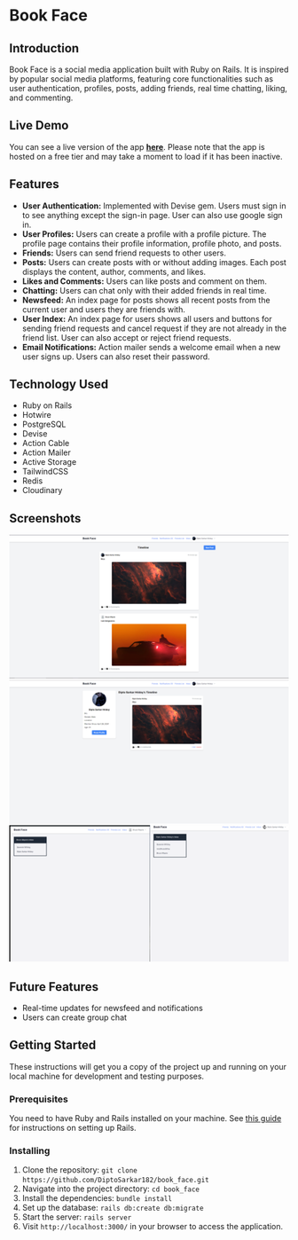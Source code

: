 # Book Face

## Introduction

Book Face is a social media application built with Ruby on Rails. It is inspired by popular social media platforms, 
featuring core functionalities such as user authentication, profiles, posts, 
adding friends, real time chatting, liking, and commenting.

## Live Demo

You can see a live version of the app **[here](https://book-face.onrender.com)**.
Please note that the app is hosted on a free tier and may take a moment to load if it has been inactive.

## Features

- **User Authentication:** Implemented with Devise gem. Users must sign in to see anything except the sign-in page.
User can also use google sign in.
- **User Profiles:** Users can create a profile with a profile picture. The profile page contains their profile 
information, profile photo, and posts.
- **Friends:** Users can send friend requests to other users.
- **Posts:** Users can create posts with or without adding images. Each post displays the content, author, comments, and likes.
- **Likes and Comments:** Users can like posts and comment on them.
- **Chatting:** Users can chat only with their added friends in real time.
- **Newsfeed:** An index page for posts shows all recent posts from the current user and users they are friends with.
- **User Index:** An index page for users shows all users and buttons for sending friend requests and cancel 
request if they are not already in the friend list. User can also accept or reject friend requests.
- **Email Notifications:** Action mailer sends a welcome email when a new user signs up. Users can also reset their 
password.

## Technology Used
- Ruby on Rails
- Hotwire
- PostgreSQL
- Devise
- Action Cable
- Action Mailer
- Active Storage
- TailwindCSS
- Redis
- Cloudinary

## Screenshots

![SS1](./app/assets/images/ss1.PNG)
![SS2](./app/assets/images/ss2.PNG)
![GIF1](./app/assets/images/chatting_gif.gif)


## Future Features

- Real-time updates for newsfeed and notifications
- Users can create group chat

## Getting Started

These instructions will get you a copy of the project up and running on your local machine for development and testing purposes.

### Prerequisites

You need to have Ruby and Rails installed on your machine. See [this guide](https://guides.rubyonrails.org/getting_started.html#creating-a-new-rails-project-installing-rails) for instructions on setting up Rails.

### Installing

1. Clone the repository: `git clone https://github.com/DiptoSarkar182/book_face.git`
2. Navigate into the project directory: `cd book_face`
3. Install the dependencies: `bundle install`
4. Set up the database: `rails db:create db:migrate`
5. Start the server: `rails server`
6. Visit `http://localhost:3000/` in your browser to access the application.